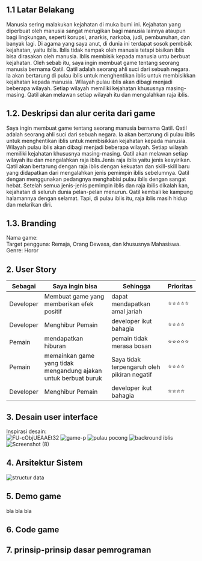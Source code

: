 ## 1.1 Latar Belakang

Manusia sering malakukan kejahatan di muka bumi ini. Kejahatan yang diperbuat oleh manusia sangat merugikan bagi manusia lainnya ataupun bagi lingkungan, seperti korupsi, anarkis, narkoba, judi, pembunuhan, dan banyak lagi. 
Di agama yang saya anut, di dunia ini terdapat sosok pembisik kejahatan, yaitu iblis. Iblis tidak nampak oleh manusia tetapi bisikan iblis bisa dirasakan oleh manusia. Iblis membisik kepada manusia untu berbuat kejahatan.
Oleh sebab itu, saya ingin membuat game tentang seorang manusia bernama Qatil. Qatil adalah seorang ahli suci dari sebuah negara. Ia akan bertarung di pulau iblis untuk menghentikan iblis untuk membisikkan kejahatan kepada manusia.
Wilayah pulau iblis akan dibagi menjadi beberapa wilayah. Setiap wilayah memiliki kejahatan khususnya masing-masing. Qatil akan melawan setiap wilayah itu dan mengalahkan raja iblis.

## 1.2. Deskripsi dan alur cerita dari game

Saya ingin membuat game tentang seorang manusia bernama Qatil. Qatil adalah seorang ahli suci dari sebuah negara. Ia akan bertarung di pulau iblis untuk menghentikan iblis untuk membisikkan kejahatan kepada manusia.
Wilayah pulau iblis akan dibagi menjadi beberapa wilayah. Setiap wilayah memiliki kejahatan khususnya masing-masing. Qatil akan melawan setiap wilayah itu dan mengalahkan raja iblis.Jenis raja iblis yaitu jenis kesyirikan.
Qatil akan bertarung dengan raja iblis dengan kekuatan dan skill-skill baru yang didapatkan dari mengalahkan jenis pemimpin iblis sebelumnya. Qatil dengan menggunakan pedangnya menghabisi pulau iblis dengan sangat hebat.
Setelah semua jenis-jenis pemimpin iblis dan raja ibilis dikalah kan, kejahatan di seluruh dunia pelan-pelan menurun. Qatil kembali ke kampung halamannya dengan selamat. Tapi, di pulau iblis itu, raja iblis masih hidup dan melarikan diri.

## 1.3. Branding

Nama game:<br>
Target pengguna: Remaja, Orang Dewasa, dan khususnya Mahasiswa.<br>
Genre: Horor<br>

## 2. User Story

Sebagai | Saya ingin bisa | Sehingga | Prioritas
---|---|---|---
Developer | Membuat game yang memberikan efek positif | dapat mendapatkan amal jariah  | ⭐⭐⭐⭐⭐
Developer | Menghibur Pemain | developer ikut bahagia  | ⭐⭐⭐⭐
Pemain | mendapatkan hiburan | pemain tidak merasa bosan  | ⭐⭐⭐⭐⭐
Pemain | memainkan game yang tidak mengandung ajakan untuk berbuat buruk | Saya tidak terpengaruh oleh pikiran negatif  | ⭐⭐⭐⭐
Developer | Menghibur Pemain | developer ikut bahagia  | ⭐⭐⭐⭐

## 3. Desain user interface

Inspirasi desain:<br>
![FU-cObjUEAAEt32](https://github.com/Andimugni27/campus.md/assets/144541746/a85c0558-cd33-42f0-b966-8c2f8f428593)
![game-p](https://github.com/Andimugni27/campus.md/assets/144541746/3dff7d7e-4922-45aa-8a66-c1bda8c1ac01)
![pulau pocong](https://github.com/Andimugni27/campus.md/assets/144541746/8e724fc0-adc5-4ec6-8b81-7cb1f0a4b892)
![backround iblis](https://github.com/Andimugni27/campus.md/assets/144541746/0564cf44-e6d0-40d3-879c-c7b0539e6884)
![Screenshot (8)](https://github.com/Andimugni27/campus.md/assets/144541746/07545c7a-ce0e-47f9-b118-41d4f0d60961)


## 4. Arsitektur Sistem

![structur data](https://github.com/Andimugni27/campus.md/assets/144541746/6d0671f6-303e-49a1-84ce-8725b07a7d70)

## 5. Demo game

bla bla bla

## 6. Code game


## 7. prinsip-prinsip dasar pemrograman


